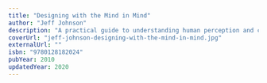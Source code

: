 ```yaml
---
title: "Designing with the Mind in Mind"
author: "Jeff Johnson"
description: "A practical guide to understanding human perception and cognition in UI design"
coverUrl: "jeff-johnson-designing-with-the-mind-in-mind.jpg"
externalUrl: ""
isbn: "9780128182024"
pubYear: 2010
updatedYear: 2020
---
```

